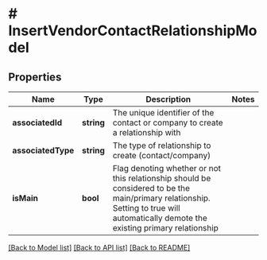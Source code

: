 # # InsertVendorContactRelationshipModel

## Properties

Name | Type | Description | Notes
------------ | ------------- | ------------- | -------------
**associatedId** | **string** | The unique identifier of the contact or company to create a relationship with |
**associatedType** | **string** | The type of relationship to create (contact/company) |
**isMain** | **bool** | Flag denoting whether or not this relationship should be considered to be the main/primary relationship. Setting to true will automatically demote the existing primary relationship |

[[Back to Model list]](../../README.md#models) [[Back to API list]](../../README.md#endpoints) [[Back to README]](../../README.md)
